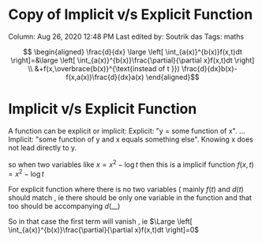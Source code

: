 # Copy of Implicit v/s Explicit Function

Column: Aug 26, 2020 12:48 PM
Last edited by: Soutrik das
Tags: maths

$$ \begin{aligned}
\frac{d}{dx} \large \left[ \int_{a(x)}^{b(x)}f(x,t)dt \right]=&\large \left[ \int_{a(x)}^{b(x)}\frac{\partial}{\partial x}f(x,t)dt  \right] \\ &+f(x,\overbrace{b(x)}^{\text{instead of t }}) \frac{d}{dx}b(x)-f(x,a(x))\frac{d}{dx}a(x) 
\end{aligned}$$

# Implicit v/s Explicit Function

A function can be explicit or implicit: Explicit: "y = some function of x". ... Implicit: "some function of y and x equals something else". Knowing x does not lead directly to y.

so when two variables like $x=x^2-\log t$ then this is a implicif function $f(x,t)=x^2-\log t$

For explicit function where there is no two variables ( mainly $f(t)$ and $d(t)$ should match , ie there should be only one variable in the function and that too should be accompanying $d(\_\_)$

So in that case the first term will vanish , ie $\Large \left[ \int_{a(x)}^{b(x)}\frac{\partial}{\partial x}f(x,t)dt \right]=0$